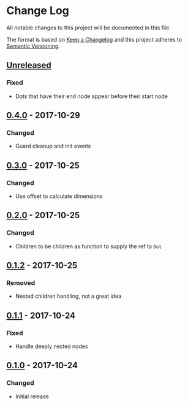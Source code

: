 # Change Log
All notable changes to this project will be documented in this file.

The format is based on [Keep a Changelog](http://keepachangelog.com/)
and this project adheres to [Semantic Versioning](http://semver.org/).

## [Unreleased][]
### Fixed
- Dots that have their end node appear before their start node

## [0.4.0][] - 2017-10-29
### Changed
- Guard cleanup and init events

## [0.3.0][] - 2017-10-25
### Changed
- Use offset to calculate dimensions

## [0.2.0][] - 2017-10-25
### Changed
- Children to be children as function to supply the ref to `Dot`

## [0.1.2][] - 2017-10-25
### Removed
- Nested children handling, not a great idea

## [0.1.1][] - 2017-10-24
### Fixed
- Handle deeply nested nodes

## [0.1.0][] - 2017-10-24
### Changed
- Initial release


[Unreleased]: https://github.com/madou/react-connect-the-dots/compare/v0.4.0...HEAD
[0.4.0]: https://github.com/madou/react-connect-the-dots/compare/v0.3.0...v0.4.0
[0.3.0]: https://github.com/madou/react-connect-the-dots/compare/v0.2.0...v0.3.0
[0.2.0]: https://github.com/madou/react-connect-the-dots/compare/v0.1.2...v0.2.0
[0.1.2]: https://github.com/madou/react-connect-the-dots/compare/v0.1.1...v0.1.2
[0.1.1]: https://github.com/madou/react-connect-the-dots/compare/v0.1.0...v0.1.1
[0.1.0]: https://github.com/madou/react-connect-the-dots/tree/v0.1.0
